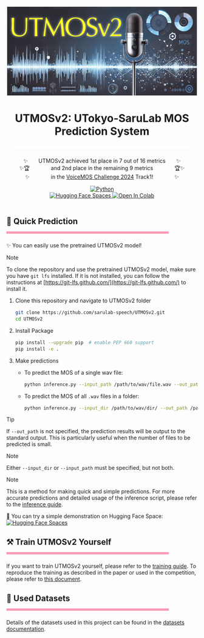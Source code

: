 <p align="center">
  <img src="docs/image/utmosv2.PNG" alt="utmosv2" width=500>
</p>

<h1 align="center">
  UTMOSv2: UTokyo-SaruLab MOS Prediction System
  <a href="https://github.com/sarulab-speech/UTMOSv2">
    <img width="94%" height="5px" src="docs/image/titleLine.svg">
  </a>
</h1>

<p align="center">
  ✨&emsp;&emsp;UTMOSv2 achieved 1st place in 7 out of 16 metrics&emsp;&emsp;✨<br>
  ✨🏆&emsp;&emsp;&emsp;&emsp;and 2nd place in the remaining 9 metrics&emsp;&emsp;&emsp;&emsp;🏆✨<br>
  ✨&emsp;&emsp;&emsp;&emsp;in the <a href="https://sites.google.com/view/voicemos-challenge/past-challenges/voicemos-challenge-2024">VoiceMOS Challenge 2024</a> Track1!&emsp;&emsp;&emsp;&emsp;✨
</p>

<div align="center">
  <a target="_blank" href="https://www.python.org">
    <img src="https://img.shields.io/badge/python-3.9%20%7C%203.10%20%7C%203.11%20%7C%203.12-blue" alt="Python"/>
  </a>
</div>

<div  align="center">
  <a target="_blank" href="https://huggingface.co/spaces/sarulab-speech/UTMOSv2">
    <img src="https://img.shields.io/badge/%F0%9F%A4%97%20Hugging%20Face-Spaces-blue" alt="Hugging Face Spaces"/>
  </a>
  <a target="_blank" href="https://colab.research.google.com/github/sarulab-speech/UTMOSv2/blob/main/quickstart.ipynb">
    <img src="https://colab.research.google.com/assets/colab-badge.svg" alt="Open In Colab"/>
  </a>
</div>

<br>

<h2 align="left">
  <div>🚀 Quick Prediction</div>
  <a href="https://github.com/sarulab-speech/UTMOSv2/tree/main?tab=readme-ov-file#---quick-prediction--------">
    <img width="85%" height="6px" src="docs/image/line2.svg">
  </a>
</h2>

✨ You can easily use the pretrained UTMOSv2 model!

> [!NOTE]
> To clone the repository and use the pretrained UTMOSv2 model, make sure you have `git lfs` installed. If it is not installed, you can follow the instructions at [https://git-lfs.github.com/](https://git-lfs.github.com/) to install it.

1. Clone this repository and navigate to UTMOSv2 folder

   ```bash
   git clone https://github.com/sarulab-speech/UTMOSv2.git
   cd UTMOSv2
   ```

2. Install Package

   ```bash
   pip install --upgrade pip  # enable PEP 660 support
   pip install -e .
   ```

3. Make predictions
   - To predict the MOS of a single wav file:

      ```bash
      python inference.py --input_path /path/to/wav/file.wav --out_path /path/to/output/file.csv
      ```

   - To predict the MOS of all `.wav` files in a folder:

      ```bash
      python inference.py --input_dir /path/to/wav/dir/ --out_path /path/to/output/file.csv
      ```

> [!TIP]
> If `--out_path` is not specified, the prediction results will be output to the standard output. This is particularly useful when the number of files to be predicted is small.

> [!NOTE]
> Either `--input_dir` or `--input_path` must be specified, but not both.

> [!NOTE]
> This is a method for making quick and simple predictions. For more accurate predictions and detailed usage of the inference script, please refer to the [inference guide](docs/inference.md).

🤗 You can try a simple demonstration on Hugging Face Space:
<a href="https://huggingface.co/spaces/sarulab-speech/UTMOSv2">
  <img src="https://img.shields.io/badge/%F0%9F%A4%97%20Hugging%20Face-Spaces-blue" alt="Hugging Face Spaces" align="top">
</a>

<h2 align="left">
  <div>⚒️ Train UTMOSv2 Yourself</div>
  <a href="https://github.com/sarulab-speech/UTMOSv2/tree/main?tab=readme-ov-file#--%EF%B8%8F-train-utmosv2-yourself--------">
    <img width="85%" height="6px" src="docs/image/line2.svg">
  </a>
</h2>

If you want to train UTMOSv2 yourself, please refer to the [training guide](docs/training.md). To reproduce the training as described in the paper or used in the competition, please refer to [this document](docs/reproduction.md).

<h2 align="left">
  <div>📂 Used Datasets</div>
  <a href="https://github.com/sarulab-speech/UTMOSv2/tree/main?tab=readme-ov-file#---used-datasets--------">
    <img width="85%" height="6px" src="docs/image/line2.svg">
  </a>
</h2>

Details of the datasets used in this project can be found in the [datasets documentation](docs/datasets.md).